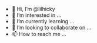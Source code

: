 - 👋 Hi, I’m @lilhicky
- 👀 I’m interested in ...
- 🌱 I’m currently learning ...
- 💞️ I’m looking to collaborate on ...
- 📫 How to reach me ...

<!---
lilhicky/lilhicky is a ✨ special ✨ repository because its `README.md` (this file) appears on your GitHub profile.
You can click the Preview link to take a look at your changes.
--->
